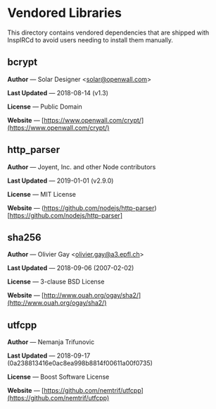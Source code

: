 # Vendored Libraries

This directory contains vendored dependencies that are shipped with InspIRCd to avoid users needing to install them manually.

## bcrypt

**Author** &mdash; Solar Designer &lt;solar@openwall.com&gt;

**Last Updated** &mdash; 2018-08-14 (v1.3)

**License** &mdash; Public Domain

**Website** &mdash; [https://www.openwall.com/crypt/](https://www.openwall.com/crypt/)

## http_parser

**Author** &mdash; Joyent, Inc. and other Node contributors

**Last Updated** &mdash; 2019-01-01 (v2.9.0)

**License** &mdash; MIT License

**Website** &mdash; (https://github.com/nodejs/http-parser)[https://github.com/nodejs/http-parser]

## sha256

**Author** &mdash; Olivier Gay &lt;olivier.gay@a3.epfl.ch&gt;

**Last Updated** &mdash; 2018-09-06 (2007-02-02)

**License** &mdash; 3-clause BSD License

**Website** &mdash; [http://www.ouah.org/ogay/sha2/](http://www.ouah.org/ogay/sha2/)

## utfcpp

**Author** &mdash; Nemanja Trifunovic

**Last Updated** &mdash; 2018-09-17 (0a238813416e0ac8ea998b8814f00611a00f0735)

**License** &mdash; Boost Software License

**Website** &mdash; [https://github.com/nemtrif/utfcpp](https://github.com/nemtrif/utfcpp)
